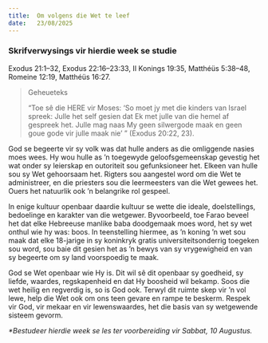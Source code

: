 ```yaml
---
title:  Om volgens die Wet te leef
date:   23/08/2025
---
```


### Skrifverwysings vir hierdie week se studie

Exodus 21:1–32, Exodus 22:16–23:33, II Konings 19:35, Matthéüs 5:38–48, Romeine 12:19, Matthéüs 16:27.

> <p>Geheueteks</p>
> “Toe sê die HERE vir Moses: ‘So moet jy met die kinders van Israel spreek:  Julle het self gesien dat Ek met julle van die hemel af gespreek het. Julle mag naas My geen silwergode maak en geen goue gode vir julle maak nie’ ” (Exodus 20:22, 23).

God se begeerte vir sy volk was dat hulle anders as die omliggende nasies moes wees. Hy wou hulle as ’n toegewyde geloofsgemeenskap gevestig het wat onder sy leierskap en outoriteit sou gefunksioneer het. Elkeen van hulle sou sy Wet gehoorsaam het. Rigters sou aangestel word om die Wet te administreer, en die priesters sou die leermeesters van die Wet gewees het. Ouers het natuurlik ook ’n belangrike rol gespeel.

In enige kultuur openbaar daardie kultuur se wette die ideale, doelstellings, bedoelinge en karakter van die wetgewer. Byvoorbeeld, toe Farao beveel het dat elke Hebreeuse manlike baba doodgemaak moes word, het sy wet onthul wie hy was: boos. In teenstelling hiermee, as ’n koning ’n wet sou maak dat elke 18-jarige in sy koninkryk gratis universiteitsonderrig toegeken sou word, sou baie dit gesien het as ’n bewys van sy vrygewigheid en van sy begeerte om sy land voorspoedig te maak.

God se Wet openbaar wie Hy is. Dit wil sê dit openbaar sy goedheid, sy liefde, waardes, regskapenheid en dat Hy boosheid wil bekamp. Soos die wet heilig en regverdig is, so is God ook. Terwyl dit ruimte skep vir ’n vol lewe, help die Wet ook om ons teen gevare en rampe te beskerm. Respek vir God, vir mekaar en vir lewenswaardes, het die basis van sy wetgewende sisteem gevorm.

_*Bestudeer hierdie week se les ter voorbereiding vir Sabbat, 10 Augustus._